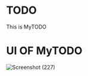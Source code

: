# TODO
This is MyTODO

# UI OF MyTODO
![Screenshot (227)](https://user-images.githubusercontent.com/87818185/188329886-e1e879ef-783e-44c9-b571-8ede4410182c.png)

